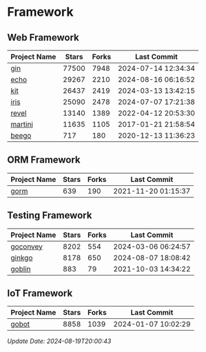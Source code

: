 # Framework

## Web Framework
| Project Name | Stars | Forks | Last Commit |
| ------------ | ----- | ----- | ----------- |
| [gin](https://github.com/gin-gonic/gin) | 77500 | 7948 | 2024-07-14 12:34:34 |
| [echo](https://github.com/labstack/echo) | 29267 | 2210 | 2024-08-16 06:16:52 |
| [kit](https://github.com/go-kit/kit) | 26437 | 2419 | 2024-03-13 13:42:15 |
| [iris](https://github.com/kataras/iris) | 25090 | 2478 | 2024-07-07 17:21:38 |
| [revel](https://github.com/revel/revel) | 13140 | 1389 | 2022-04-12 20:53:30 |
| [martini](https://github.com/go-martini/martini) | 11635 | 1105 | 2017-01-21 21:58:54 |
| [beego](https://github.com/astaxie/beego) | 717 | 180 | 2020-12-13 11:36:23 |

## ORM Framework
| Project Name | Stars | Forks | Last Commit |
| ------------ | ----- | ----- | ----------- |
| [gorm](https://github.com/jinzhu/gorm) | 639 | 190 | 2021-11-20 01:15:37 |

## Testing Framework
| Project Name | Stars | Forks | Last Commit |
| ------------ | ----- | ----- | ----------- |
| [goconvey](https://github.com/smartystreets/goconvey) | 8202 | 554 | 2024-03-06 06:24:57 |
| [ginkgo](https://github.com/onsi/ginkgo) | 8178 | 650 | 2024-08-07 18:08:42 |
| [goblin](https://github.com/franela/goblin) | 883 | 79 | 2021-10-03 14:34:22 |

## IoT Framework
| Project Name | Stars | Forks | Last Commit |
| ------------ | ----- | ----- | ----------- |
| [gobot](https://github.com/hybridgroup/gobot) | 8858 | 1039 | 2024-01-07 10:02:29 |

*Update Date: 2024-08-19T20:00:43*
